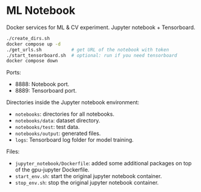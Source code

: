 # ML Notebook

Docker services for ML & CV experiment. Jupyter notebook + Tensorboard.

```bash
./create_dirs.sh
docker compose up -d
./get_urls.sh           # get URL of the notebook with token
./start_tensorboard.sh  # optional: run if you need tensorboard
docker compose down
```

Ports:

- 8888: Notebook port.
- 8889: Tensorboard port.

Directories inside the Jupyter notebook environment:

- `notebooks`: directories for all notebooks.
- `notebooks/data`: dataset directory.
- `notebooks/test`: test data.
- `notebooks/output`: generated files.
- `logs`: Tensorboard log folder for model training.

Files:

- `jupyter_notebook/Dockerfile`: added some additional packages on top of the gpu-jupyter Dockerfile.
- `start_env.sh`: start the original jupyter notebook container.
- `stop_env.sh`: stop the original jupyter notebook container.
